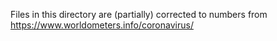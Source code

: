 Files in this directory are (partially) corrected to numbers from https://www.worldometers.info/coronavirus/
